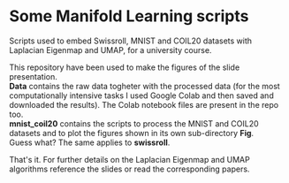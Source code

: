 # Some Manifold Learning scripts
Scripts used to embed Swissroll, MNIST and COIL20 datasets with Laplacian Eigenmap and UMAP, for a university course.  
  
This repository have been used to make the figures of the slide presentation.  
**Data** contains the raw data togheter with the processed data (for the most computationally intensive tasks I used Google Colab and then saved and downloaded the results). The Colab notebook files are present in the repo too.  
**mnist_coil20** contains the scripts to process the MNIST and COIL20 datasets and to plot the figures shown in its own sub-directory **Fig**.  
Guess what? The same applies to **swissroll**.
  
That's it. For further details on the Laplacian Eigenmap and UMAP algorithms reference the slides or read the corresponding papers.  
